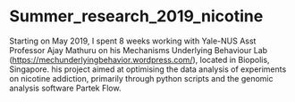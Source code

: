 # Summer_research_2019_nicotine

Starting on May 2019, I spent 8 weeks working with Yale-NUS Asst Professor Ajay Mathuru on his Mechanisms Underlying Behaviour Lab (https://mechunderlyingbehavior.wordpress.com/), located in Biopolis, Singapore. his project aimed at optimising the data analysis of experiments on nicotine addiction, primarily through python scripts and the genomic analysis software Partek Flow.

